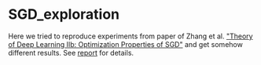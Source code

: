 # SGD_exploration

Here we tried to reproduce experiments from paper of Zhang et al. ["Theory of Deep Learning IIb: Optimization Properties of SGD"](https://arxiv.org/abs/1801.02254)
and get somehow different results. See [report](https://github.com/andreyzharkov/SGD_exploration/blob/master/report.pdf) for details.

